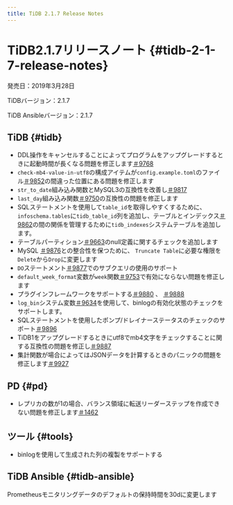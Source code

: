 ```yaml
---
title: TiDB 2.1.7 Release Notes
---
```


# TiDB2.1.7リリースノート {#tidb-2-1-7-release-notes}

発売日：2019年3月28日

TiDBバージョン：2.1.7

TiDB Ansibleバージョン：2.1.7

## TiDB {#tidb}

-   DDL操作をキャンセルすることによってプログラムをアップグレードするときに起動時間が長くなる問題を修正します[＃9768](https://github.com/pingcap/tidb/pull/9768)
-   `check-mb4-value-in-utf8`の構成アイテムが`config.example.toml`のファイル[＃9852](https://github.com/pingcap/tidb/pull/9852)の間違った位置にある問題を修正します
-   `str_to_date`組み込み関数とMySQL3の互換性を改善し[＃9817](https://github.com/pingcap/tidb/pull/9817)
-   `last_day`組み込み関数[＃9750](https://github.com/pingcap/tidb/pull/9750)の互換性の問題を修正します
-   SQLステートメントを使用して`table_id`を取得しやすくするために、 `infoschema.tables`に`tidb_table_id`列を追加し、テーブルとインデックス[＃9862](https://github.com/pingcap/tidb/pull/9862)の間の関係を管理するために`tidb_indexes`システムテーブルを追加します。
-   テーブルパーティション[＃9663](https://github.com/pingcap/tidb/pull/9663)のnull定義に関するチェックを追加します
-   MySQL [＃9876](https://github.com/pingcap/tidb/pull/9876)との整合性を保つために、 `Truncate Table`に必要な権限を`Delete`から`Drop`に変更します
-   `DO`ステートメント[＃9877](https://github.com/pingcap/tidb/pull/9877)でのサブクエリの使用のサポート
-   `default_week_format`変数が`week`関数[＃9753](https://github.com/pingcap/tidb/pull/9753)で有効にならない問題を修正します
-   プラグインフレームワークをサポートする[＃9880](https://github.com/pingcap/tidb/pull/9880) 、 [＃9888](https://github.com/pingcap/tidb/pull/9888)
-   `log_bin`システム変数[＃9634](https://github.com/pingcap/tidb/pull/9634)を使用して、binlogの有効化状態のチェックをサポートします。
-   SQLステートメントを使用したポンプ/ドレイナーステータスのチェックのサポート[＃9896](https://github.com/pingcap/tidb/pull/9896)
-   TiDB1をアップグレードするときにutf8でmb4文字をチェックすることに関する互換性の問題を修正し[＃9887](https://github.com/pingcap/tidb/pull/9887)
-   集計関数が場合によってはJSONデータを計算するときのパニックの問題を修正します[＃9927](https://github.com/pingcap/tidb/pull/9927)

## PD {#pd}

-   レプリカの数が1の場合、バランス領域に転送リーダーステップを作成できない問題を修正します[＃1462](https://github.com/pingcap/pd/pull/1462)

## ツール {#tools}

-   binlogを使用して生成された列の複製をサポートする

## TiDB Ansible {#tidb-ansible}

Prometheusモニタリングデータのデフォルトの保持時間を30dに変更します
